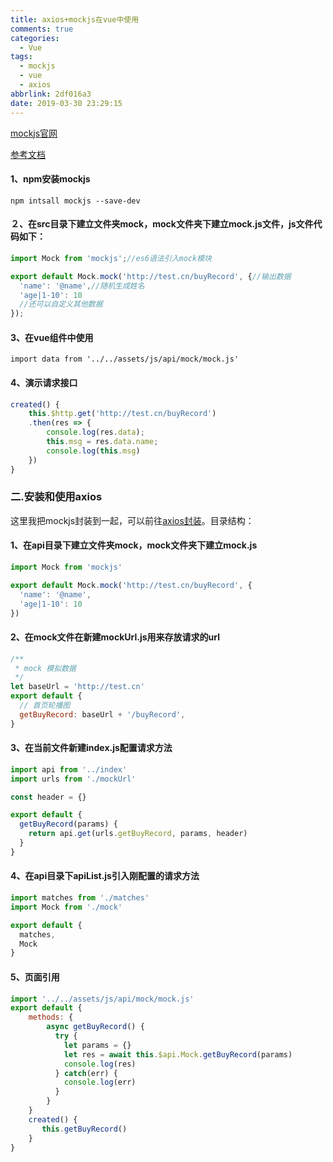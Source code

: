 ```yaml
---
title: axios+mockjs在vue中使用
comments: true
categories:
  - Vue
tags:
  - mockjs
  - vue
  - axios
abbrlink: 2df016a3
date: 2019-03-30 23:29:15
---
```


[mockjs官网](<http://mockjs.com/>)

[参考文档](https://juejin.im/post/5b17ffcc51882513eb62e985)

#### 1、npm安装mockjs

```shell
npm intsall mockjs --save-dev
```

#### ２、在src目录下建立文件夹mock，mock文件夹下建立mock.js文件，js文件代码如下：

```javascript
import Mock from 'mockjs';//es6语法引入mock模块

export default Mock.mock('http://test.cn/buyRecord', {//输出数据
  'name': '@name',//随机生成姓名
  'age|1-10': 10
  //还可以自定义其他数据
});
```

#### 3、在vue组件中使用

```
import data from '../../assets/js/api/mock/mock.js'
```

#### 4、演示请求接口

```javascript
created() {
    this.$http.get('http://test.cn/buyRecord')
    .then(res => {
        console.log(res.data);
        this.msg = res.data.name;
        console.log(this.msg)
    })
}
```

### 二.安装和使用axios 

这里我把mockjs封装到一起，可以前往[axios封装](<https://safranyu.github.io/post/9bbb323.html>)。目录结构：

#### 1、在api目录下建立文件夹mock，mock文件夹下建立mock.js

```javascript
import Mock from 'mockjs'

export default Mock.mock('http://test.cn/buyRecord', {
  'name': '@name',
  'age|1-10': 10
})
```

#### 2、在mock文件在新建mockUrl.js用来存放请求的url

```javascript
/**
 * mock 模拟数据
 */
let baseUrl = 'http://test.cn'
export default {
  // 首页轮播图
  getBuyRecord: baseUrl + '/buyRecord',
}
```

#### 3、在当前文件新建index.js配置请求方法

```javascript
import api from '../index'
import urls from './mockUrl'

const header = {}

export default {
  getBuyRecord(params) {
    return api.get(urls.getBuyRecord, params, header)
  }
}
```

#### 4、在api目录下apiList.js引入刚配置的请求方法

```javascript
import matches from './matches'
import Mock from './mock'

export default {
  matches,
  Mock
}
```

#### 5、页面引用

```javascript
import '../../assets/js/api/mock/mock.js'
export default {
	methods: {
        async getBuyRecord() {
          try {
            let params = {}
            let res = await this.$api.Mock.getBuyRecord(params)
            console.log(res)
          } catch(err) {
            console.log(err)
          }
        }
	}
    created() {
       this.getBuyRecord()   
    }
}
```

